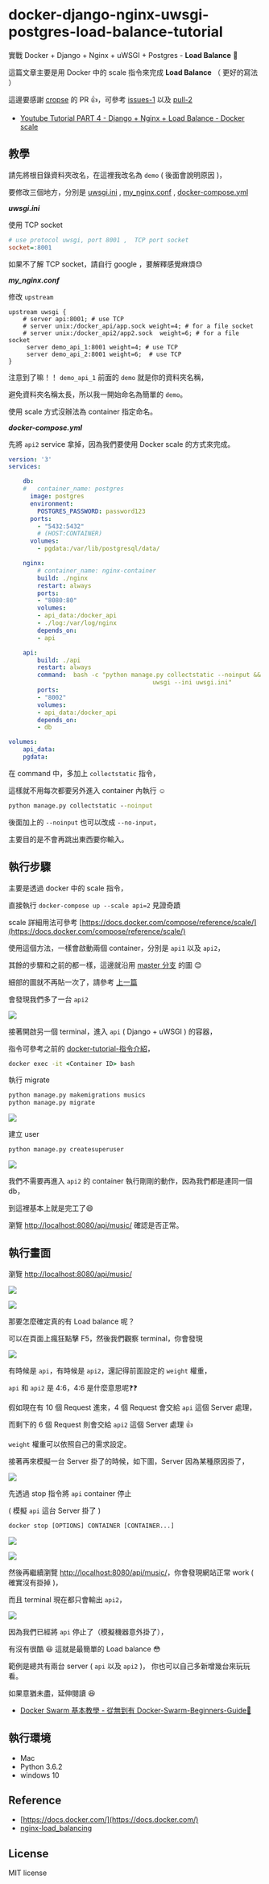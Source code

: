 # docker-django-nginx-uwsgi-postgres-load-balance-tutorial

實戰 Docker + Django + Nginx + uWSGI + Postgres - **Load Balance**  📝

這篇文章主要是用 Docker 中的 scale 指令來完成 **Load Balance** （ 更好的寫法 ）

這邊要感謝 [cropse](https://github.com/cropse) 的 PR :+1:，可參考 [issues-1](https://github.com/twtrubiks/docker-django-nginx-uwsgi-postgres-load-balance-tutorial/issues/1) 以及 [pull-2](https://github.com/twtrubiks/docker-django-nginx-uwsgi-postgres-load-balance-tutorial/pull/2)

* [Youtube Tutorial PART 4 - Django + Nginx + Load Balance - Docker scale](https://youtu.be/w83_lV5tORI)

## 教學

請先將根目錄資料夾改名，在這裡我改名為 `demo` ( 後面會說明原因 )，

要修改三個地方，分別是 [uwsgi.ini](https://github.com/twtrubiks/docker-django-nginx-uwsgi-postgres-load-balance-tutorial/blob/better/api/uwsgi.ini) , [my_nginx.conf](https://github.com/twtrubiks/docker-django-nginx-uwsgi-postgres-load-balance-tutorial/blob/better/nginx/my_nginx.conf) , [docker-compose.yml](https://github.com/twtrubiks/docker-django-nginx-uwsgi-postgres-load-balance-tutorial/blob/better/docker-compose.yml)

***uwsgi.ini***

使用 TCP socket

```ini
# use protocol uwsgi, port 8001 ,  TCP port socket
socket=:8001
```

如果不了解 TCP socket，請自行 google ，要解釋感覺麻煩:sweat:

***my_nginx.conf***

修改 `upstream`

```config
upstream uwsgi {
    # server api:8001; # use TCP
    # server unix:/docker_api/app.sock weight=4; # for a file socket
    # server unix:/docker_api2/app2.sock  weight=6; # for a file socket
     server demo_api_1:8001 weight=4; # use TCP
     server demo_api_2:8001 weight=6;  # use TCP
}
```

注意到了嘛！！ `demo_api_1` 前面的 `demo` 就是你的資料夾名稱，

避免資料夾名稱太長，所以我一開始命名為簡單的 `demo`。

使用 scale 方式沒辦法為 container 指定命名。

***docker-compose.yml***

先將 `api2` service 拿掉，因為我們要使用 Docker scale 的方式來完成。

```yml
version: '3'
services:

    db:
    #   container_name: postgres
      image: postgres
      environment:
        POSTGRES_PASSWORD: password123
      ports:
        - "5432:5432"
        # (HOST:CONTAINER)
      volumes:
        - pgdata:/var/lib/postgresql/data/

    nginx:
        # container_name: nginx-container
        build: ./nginx
        restart: always
        ports:
        - "8080:80"
        volumes:
        - api_data:/docker_api
        - ./log:/var/log/nginx
        depends_on:
        - api

    api:
        build: ./api
        restart: always
        command:  bash -c "python manage.py collectstatic --noinput &&
                                        uwsgi --ini uwsgi.ini"
        ports:
        - "8002"
        volumes:
        - api_data:/docker_api
        depends_on:
        - db

volumes:
    api_data:
    pgdata:
```

在 command 中，多加上 `collectstatic` 指令，

這樣就不用每次都要另外進入 container 內執行 :relaxed:

```cmd
python manage.py collectstatic --noinput
```

後面加上的 `--noinput` 也可以改成 `--no-input`，

主要目的是不會再跳出東西要你輸入。

## 執行步驟

主要是透過 docker 中的 scale 指令，

直接執行 `docker-compose up --scale api=2` 見證奇蹟

scale 詳細用法可參考 [https://docs.docker.com/compose/reference/scale/](https://docs.docker.com/compose/reference/scale/)

使用這個方法，一樣會啟動兩個 container，分別是 `api1` 以及 `api2`，

其餘的步驟和之前的都一樣，這邊就沿用 [master 分支](https://github.com/twtrubiks/docker-django-nginx-uwsgi-postgres-load-balance-tutorial) 的圖 :blush:

細部的圖就不再貼一次了，請參考 [上一篇](https://github.com/twtrubiks/docker-django-nginx-uswgi-postgres-tutorial)

會發現我們多了一台 `api2`

![](https://i.imgur.com/KhROEky.png)

接著開啟另一個 terminal，進入 `api` ( Django + uWSGI ) 的容器，

指令可參考之前的 [docker-tutorial-指令介紹](https://github.com/twtrubiks/docker-tutorial#指令介紹)，

```cmd
docker exec -it <Container ID> bash
```

執行 migrate

```cmd
python manage.py makemigrations musics
python manage.py migrate
```

![](https://i.imgur.com/nQDwP7e.png)

建立 user

```cmd
python manage.py createsuperuser
```

![](https://i.imgur.com/saaDD7R.png)

我們不需要再進入 `api2` 的 container 執行剛剛的動作，因為我們都是連同一個 db，

到這裡基本上就是完工了:smile:

瀏覽 [http://localhost:8080/api/music/](http://localhost:8080/api/music/) 確認是否正常。

## 執行畫面

瀏覽 [http://localhost:8080/api/music/](http://localhost:8080/api/music/)

![](https://i.imgur.com/jl43jST.png)

![](https://i.imgur.com/Fw6LjbE.png)

那要怎麼確定真的有 Load balance 呢？

可以在頁面上瘋狂點擊 F5，然後我們觀察 terminal，你會發現

![](https://i.imgur.com/7xuFXw5.png)

有時候是 `api`，有時候是 `api2`，還記得前面設定的 `weight` 權重，

`api` 和 `api2` 是 4:6，4:6 是什麼意思呢:question::question:

假如現在有 10 個 Request 進來，4 個 Request 會交給 `api` 這個 Server 處理，

而剩下的 6 個 Request 則會交給 `api2` 這個 Server 處理 :+1:

`weight` 權重可以依照自己的需求設定。

接著再來模擬一台 Server 掛了的時候，如下圖，Server 因為某種原因掛了，

![](https://i.imgur.com/fRa1Q9t.png)

先透過 stop 指令將 `api` container 停止

( 模擬 `api` 這台 Server 掛了 )

```cmd
docker stop [OPTIONS] CONTAINER [CONTAINER...]
```

![](https://i.imgur.com/LkoQeDc.png)

![](https://i.imgur.com/lHmMPUu.png)

然後再繼續瀏覽 [http://localhost:8080/api/music/](http://localhost:8080/api/music/)，你會發現網站正常 work ( 確實沒有掛掉 )，

而且 terminal 現在都只會輸出 `api2`，

![](https://i.imgur.com/RTdzQqX.png)

因為我們已經將 `api` 停止了（模擬機器意外掛了），

有沒有很酷 :satisfied: 這就是最簡單的 Load balance :flushed:

範例是總共有兩台 server ( `api` 以及 `api2` )， 你也可以自己多新增幾台來玩玩看。

如果意猶未盡，延伸閱讀 :satisfied:

* [Docker Swarm 基本教學 - 從無到有 Docker-Swarm-Beginners-Guide📝](https://github.com/twtrubiks/docker-swarm-tutorial)

## 執行環境

* Mac
* Python 3.6.2
* windows 10

## Reference

* [https://docs.docker.com/](https://docs.docker.com/)
* [nginx-load_balancing](http://nginx.org/en/docs/http/load_balancing.html)

## License

MIT license
